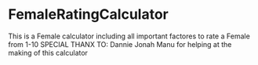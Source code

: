 # FemaleRatingCalculator
This is a Female calculator including all important factores to rate a Female from 1-10   SPECIAL THANX TO: Dannie Jonah Manu for helping at the making of this calculator
